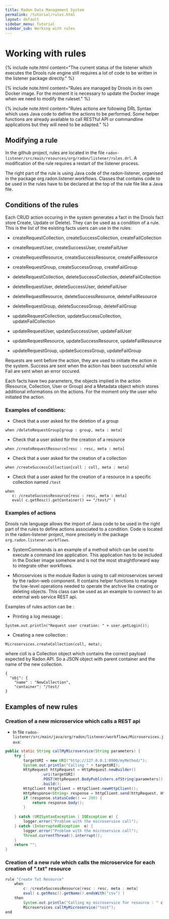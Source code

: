 ```yaml
---
title: Radon Data Management System
permalink: /tutorial/rules.html
layout: default
sidebar_menu: Tutorial
sidebar_sub: Working with rules
---
```


# Working with rules

{% include note.html content="The current status of the listener which executes
the Drools rule engine still requires a lot of code to be written in the listener
package directly." %}

{% include note.html content="Rules are managed by Drools in its own Docker
image. For the moment it is necessary to update the Docker image when we need
to modify the ruleset." %}

{% include note.html content="Rules actions are following DRL Syntax which uses 
Java code to define the actions to be performed. Some helper functions are
already available to call RESTful API or commandline applications but they will
need to be adapted." %}


## Modifying a rule

In the github project, rules are located in the file 
```radon-listener/src/main/resources/org/radon/listener/rules.drl```. A 
modification of the rule requires a restart of the listener process.

The right part of the rule is using Java code of the radon-listener, organised
in the package org.radon.listener.workflows. Classes that contains code to be
used in the rules have to be declared at the top of the rule file like a Java file. 


## Conditions of the rules

Each CRUD action occuring in the system generates a fact in the Drools fact store
Create, Update or Delete). They can be used as a condition of a rule. This is 
the list of the existing facts users can use in the rules:

- createRequestCollection, createSuccessCollection, createFailCollection
- createRequestUser, createSuccessUser, createFailUser
- createRequestResource, createSuccessResource, createFailResource
- createRequestGroup, createSuccessGroup, createFailGroup

- deleteRequestCollection, deleteSuccessCollection, deleteFailCollection
- deleteRequestUser, deleteSuccessUser, deleteFailUser
- deleteRequestResource, deleteSuccessResource, deleteFailResource
- deleteRequestGroup, deleteSuccessGroup, deleteFailGroup

- updateRequestCollection, updateSuccessCollection, updateFailCollection
- updateRequestUser, updateSuccessUser, updateFailUser
- updateRequestResource, updateSuccessResource, updateFailResource
- updateRequestGroup, updateSuccessGroup, updateFailGroup

Requests are sent before the action, they are used to initiate the action in the
system. Success are sent when the action has been successful while Fail are sent
when an error occured.

Each facts have two parameters, the objects implied in the action (Resource,
Collection, User or Group) and a Metadata object which stores additional 
informations on the actions. For the moment only the user who initiated the action.

### Examples of conditions:

 - Check that a user asked for the deletion of a group
 
  ```
  when /deleteRequestGroup[group : group, meta : meta]
  ```
  
 - Check that a user asked for the creation of a resource
 
  ```
  when /createRequestResource[resc : resc, meta : meta]
  ```

 - Check that a user asked for the creation of a collection
 
 ```
 when /createSuccessCollection[coll : coll, meta : meta]
 ```
 
 - Check that a user asked for the creation of a resource in a specific collection
   named ```/test```
    
 ```
 when
    c: /createSuccessResource[resc : resc, meta : meta]
    eval( c.getResc().getContainer() == "/test/" )
``` 


### Examples of actions

Drools rule language allows the import of Java code to be used in the right part
of the rules to define actions associated to a condition. Code is located in the 
radon-listener project, more precisely in the package ```org.radon.listener.workflows```.

- SystemCommands is an example of a method which can be used to execute a command 
line application. This application has to be included in the Docker image somehow
and is not the most straightforward way to integrate other workflows.

- Microservices is the module Radon is using to call microservices served by
the radon-web component. It contains helper functions to manage the low-level 
operations needed to operate the archive like creating or deleting objects. This
class can be used as an example to connect to an external web service REST api.

Examples of rules action can be : 

- Printing a log message :

```
System.out.println("Request user creation: " + user.getLogin());
```

- Creating a new collection : 

```
Microservices.createCollection(coll, meta);
```

where coll is a Collection object which contains the correct payload expected
by Radon API. So a JSON object with parent container and the name of the new
collection.

```
{ 
  "obj": {
    "name" : "NewCollection",
    "container": "/test/
}
```


## Examples of new rules


### Creation of a new microservice which calls a REST api


- In file ```radon-listener/src/main/java/org/radon/listener/workflows/Microservices.java```:

```java
public static String callMyMicroservice(String parameters) {
    try {
        targetURI = new URI("http://127.0.0.1:8000/myMethod/");
        System.out.println("Calling " + targetURI);
        HttpRequest httpRequest = HttpRequest.newBuilder()
                .uri(targetURI)
                .POST(HttpRequest.BodyPublishers.ofString(parameters))
                .build();
        HttpClient httpClient = HttpClient.newHttpClient();
        HttpResponse<String> response = httpClient.send(httpRequest, HttpResponse.BodyHandlers.ofString());
        if (response.statusCode() == 200) {
            return response.body();
        }
        
    } catch (URISyntaxException | IOException e) {
        logger.error("Problem with the microservice call");
    } catch (InterruptedException  e) {
        logger.error("Problem with the microservice call");
        Thread.currentThread().interrupt();
    } 
    return "";
}
```

### Creation of a new rule which calls the microservice for each creation of ".txt" resource

```java
rule "Create Txt Resource"
    when
        c: /createSuccessResource[resc : resc, meta : meta]
        eval( c.getResc().getName().endsWith("csv") )
    then
        System.out.println("Calling my microservice for resource : " c.getResc().getName());
        Microservices.callMyMicroservice("test");
end
```
